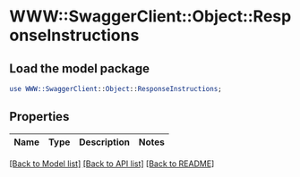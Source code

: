 # WWW::SwaggerClient::Object::ResponseInstructions

## Load the model package
```perl
use WWW::SwaggerClient::Object::ResponseInstructions;
```

## Properties
Name | Type | Description | Notes
------------ | ------------- | ------------- | -------------

[[Back to Model list]](../README.md#documentation-for-models) [[Back to API list]](../README.md#documentation-for-api-endpoints) [[Back to README]](../README.md)


